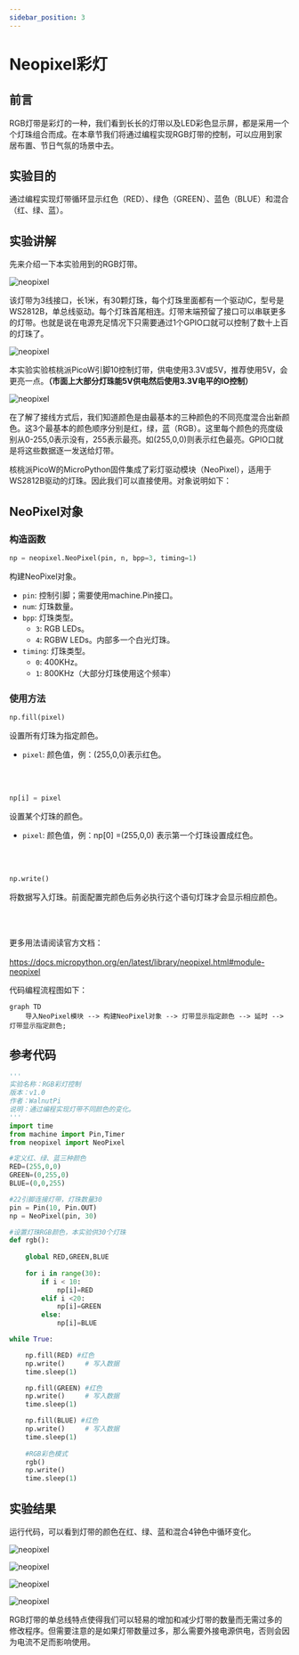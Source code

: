```yaml
---
sidebar_position: 3
---
```


# Neopixel彩灯

## 前言
RGB灯带是彩灯的一种，我们看到长长的灯带以及LED彩色显示屏，都是采用一个个灯珠组合而成。在本章节我们将通过编程实现RGB灯带的控制，可以应用到家居布置、节日气氛的场景中去。

## 实验目的
通过编程实现灯带循环显示红色（RED）、绿色（GREEN）、蓝色（BLUE）和混合（红、绿、蓝）。

## 实验讲解

先来介绍一下本实验用到的RGB灯带。

![neopixel](./img/neopixel/neopixel1.png)

该灯带为3线接口，长1米，有30颗灯珠，每个灯珠里面都有一个驱动IC，型号是WS2812B，单总线驱动。每个灯珠首尾相连。灯带末端预留了接口可以串联更多的灯带。也就是说在电源充足情况下只需要通过1个GPIO口就可以控制了数十上百的灯珠了。

![neopixel](./img/neopixel/neopixel2.png)

本实验实验核桃派PicoW引脚10控制灯带，供电使用3.3V或5V，推荐使用5V，会更亮一点。**（市面上大部分灯珠能5V供电然后使用3.3V电平的IO控制）**

![neopixel](./img/neopixel/neopixel3.png)

在了解了接线方式后，我们知道颜色是由最基本的三种颜色的不同亮度混合出新颜色。这3个最基本的颜色顺序分别是红，绿，蓝（RGB）。这里每个颜色的亮度级别从0-255,0表示没有，255表示最亮。如(255,0,0)则表示红色最亮。GPIO口就是将这些数据逐一发送给灯带。

核桃派PicoW的MicroPython固件集成了彩灯驱动模块（NeoPixel），适用于WS2812B驱动的灯珠。因此我们可以直接使用。对象说明如下：


## NeoPixel对象

### 构造函数
```python
np = neopixel.NeoPixel(pin, n, bpp=3, timing=1)
```
构建NeoPixel对象。

- `pin`: 控制引脚；需要使用machine.Pin接口。
- `num`: 灯珠数量。
- `bpp`: 灯珠类型。
    - `3`: RGB LEDs。   
    - `4`: RGBW LEDs。内部多一个白光灯珠。
- `timing`: 灯珠类型。
    - `0`: 400KHz。   
    - `1`: 800KHz（大部分灯珠使用这个频率）


### 使用方法
```python
np.fill(pixel)
```
设置所有灯珠为指定颜色。
- `pixel`: 颜色值，例：(255,0,0)表示红色。

<br></br>

```python
np[i] = pixel
```
设置某个灯珠的颜色。
- `pixel`: 颜色值，例：np[0] =(255,0,0) 表示第一个灯珠设置成红色。

<br></br>

```python
np.write()
```
将数据写入灯珠。前面配置完颜色后务必执行这个语句灯珠才会显示相应颜色。

<br></br>

更多用法请阅读官方文档：<br></br>
https://docs.micropython.org/en/latest/library/neopixel.html#module-neopixel

代码编程流程图如下：


```mermaid
graph TD
    导入NeoPixel模块 --> 构建NeoPixel对象 --> 灯带显示指定颜色 --> 延时 --> 灯带显示指定颜色;
```

## 参考代码

```python
'''
实验名称：RGB彩灯控制
版本：v1.0
作者：WalnutPi
说明：通过编程实现灯带不同颜色的变化。
'''
import time
from machine import Pin,Timer
from neopixel import NeoPixel

#定义红、绿、蓝三种颜色
RED=(255,0,0)
GREEN=(0,255,0)
BLUE=(0,0,255)

#22引脚连接灯带，灯珠数量30
pin = Pin(10, Pin.OUT)
np = NeoPixel(pin, 30)

#设置灯珠RGB颜色，本实验供30个灯珠
def rgb():
    
    global RED,GREEN,BLUE
    
    for i in range(30):
        if i < 10:
            np[i]=RED
        elif i <20:
            np[i]=GREEN
        else:
            np[i]=BLUE

while True:

    np.fill(RED) #红色
    np.write()     # 写入数据
    time.sleep(1)

    np.fill(GREEN) #红色
    np.write()     # 写入数据
    time.sleep(1)

    np.fill(BLUE) #红色
    np.write()     # 写入数据
    time.sleep(1)
    
    #RGB彩色模式
    rgb()
    np.write()
    time.sleep(1)
```

## 实验结果

运行代码，可以看到灯带的颜色在红、绿、蓝和混合4钟色中循环变化。

![neopixel](./img/neopixel/neopixel4.jpg)

![neopixel](./img/neopixel/neopixel5.jpg)

![neopixel](./img/neopixel/neopixel6.jpg)

![neopixel](./img/neopixel/neopixel7.jpg)

RGB灯带的单总线特点使得我们可以轻易的增加和减少灯带的数量而无需过多的修改程序。但需要注意的是如果灯带数量过多，那么需要外接电源供电，否则会因为电流不足而影响使用。
